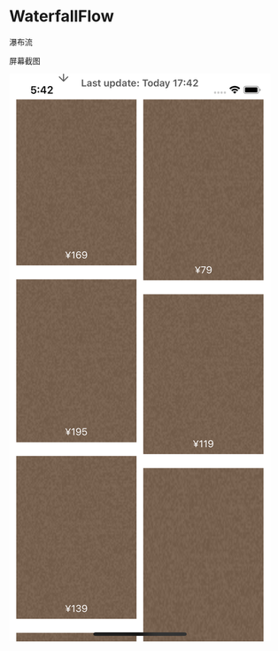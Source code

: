 # WaterfallFlow
瀑布流

屏幕截图

![image](https://github.com/ziyilixin/WaterfallFlow/blob/HorizontalCategory/WaterfallFlow/WaterfallFlow/picture/1.png)
